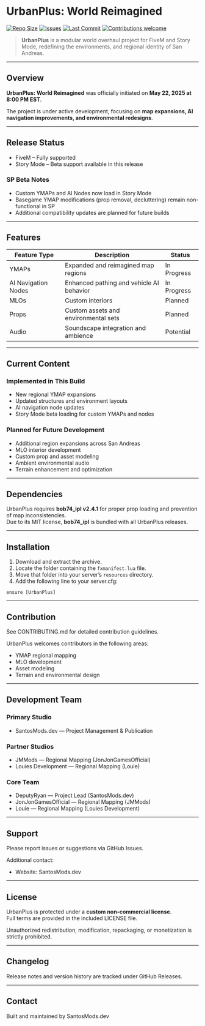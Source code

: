 # UrbanPlus: World Reimagined

[![Repo Size](https://img.shields.io/github/repo-size/SantosMods/UrbanPlus_World-Reimagined)](https://github.com/SantosMods/UrbanPlus_World-Reimagined) [![Issues](https://img.shields.io/github/issues/SantosMods/UrbanPlus_World-Reimagined)](https://github.com/SantosMods/UrbanPlus_World-Reimagined/issues) [![Last Commit](https://img.shields.io/github/last-commit/SantosMods/UrbanPlus_World-Reimagined)](https://github.com/SantosMods/UrbanPlus_World-Reimagined/commits/main) [![Contributions welcome](https://img.shields.io/badge/contributions-welcome-brightgreen.svg)](CONTRIBUTING.md)    

> **UrbanPlus** is a modular world overhaul project for FiveM and Story Mode, redefining the environments, and regional identity of San Andreas.

---

## Overview

**UrbanPlus: World Reimagined** was officially initiated on **May 22, 2025 at 8:00 PM EST**.  

The project is under active development, focusing on **map expansions, AI navigation improvements, and environmental redesigns**.  

---

## Release Status

- FiveM – Fully supported  
- Story Mode – Beta support available in this release  

### SP Beta Notes

- Custom YMAPs and AI Nodes now load in Story Mode  
- Basegame YMAP modifications (prop removal, decluttering) remain non-functional in SP  
- Additional compatibility updates are planned for future builds  

---

## Features

| Feature Type        | Description                                 | Status        |
|---------------------|---------------------------------------------|---------------|
| YMAPs               | Expanded and reimagined map regions         | In Progress   |
| AI Navigation Nodes | Enhanced pathing and vehicle AI behavior    | In Progress   |
| MLOs                | Custom interiors                            | Planned       |
| Props               | Custom assets and environmental sets        | Planned       |
| Audio               | Soundscape integration and ambience         | Potential     |

---

## Current Content

### Implemented in This Build
- New regional YMAP expansions  
- Updated structures and environment layouts  
- AI navigation node updates  
- Story Mode beta loading for custom YMAPs and nodes  

### Planned for Future Development
- Additional region expansions across San Andreas  
- MLO interior development  
- Custom prop and asset modeling  
- Ambient environmental audio  
- Terrain enhancement and optimization  

---

## Dependencies

UrbanPlus requires **bob74_ipl v2.4.1** for proper prop loading and prevention of map inconsistencies.  
Due to its MIT license, **bob74_ipl** is bundled with all UrbanPlus releases.  

---

## Installation

1. Download and extract the archive.  
2. Locate the folder containing the `fxmanifest.lua` file.  
3. Move that folder into your server’s `resources` directory.  
4. Add the following line to your server.cfg:  

```CFG
ensure [UrbanPlus]
```

---

## Contribution

See CONTRIBUTING.md for detailed contribution guidelines.  

UrbanPlus welcomes contributors in the following areas:  
- YMAP regional mapping  
- MLO development  
- Asset modeling  
- Terrain and environmental design  

---

## Development Team

### Primary Studio
- SantosMods.dev — Project Management & Publication  

### Partner Studios
- JMMods — Regional Mapping (JonJonGamesOfficial)  
- Louies Development — Regional Mapping (Louie)  

### Core Team
- DeputyRyan — Project Lead (SantosMods.dev)  
- JonJonGamesOfficial — Regional Mapping (JMMods)  
- Louie — Regional Mapping (Louies Development)  

---

## Support

Please report issues or suggestions via GitHub Issues.  

Additional contact:  
- Website: SantosMods.dev  

---

## License

UrbanPlus is protected under a **custom non-commercial license**.  
Full terms are provided in the included LICENSE file.  

Unauthorized redistribution, modification, repackaging, or monetization is strictly prohibited.  

---

## Changelog

Release notes and version history are tracked under GitHub Releases.  

---

## Contact

Built and maintained by SantosMods.dev  
